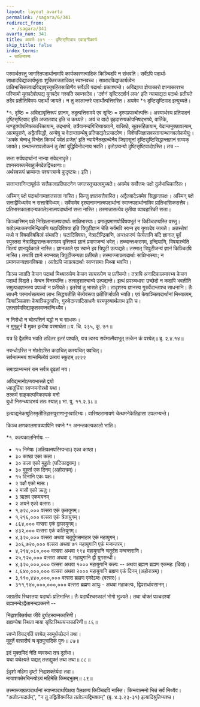 ```yaml
---
layout: layout_avarta
permalink: /sagara/6/341
redirect_from:
  - /sagara/341
avarta_num: 341
title: आवर्तः ३४१ -- दृष्टिसृष्टिवाद एवाङ्गीकार्यः
skip_title: false
index_terms: 
 - साक्षिभास्यः
---
```


परमार्थतस्तु जागरितपदार्थानामपि कार्यकारणत्वादिकं किञ्चिदपि न
संभवति। सर्वेऽपि पदार्थाः साक्षादविद्याकार्यभूताः शुक्तिरजतादिवत् स्वाप्नवच्च।
साक्षादविद्याकार्यत्वेन प्रातिभासिकत्वादविद्यावृत्त्युपहितसाक्षिणैव सर्वेऽपि
पदार्थाः प्रकाश्यन्ते। अविद्याया ज्ञेयाकारो ज्ञानाकारश्च परिणामो युगपदेवोत्पद्य युगपदेव नश्यति स्वप्नवदेव। 'दर्शनं सृष्टिरदर्शनं लयः' इति
न्यायाद्यदा पदार्थः प्रतीयते तदैव प्रतीतिविषयः पदार्थो जायते। न तु
कालान्तरे पदार्थोत्पत्तिरस्ति। अयमेव *१ दृष्टिसृष्टिवाद इत्युच्यते।

<div class="footnote" markdown="1">
*१. दृष्टिः = अविद्यावृत्तिरूपं ज्ञानम्, तदुत्पत्तिसमये एव सृष्टिः = दृश्यप्रपञ्चोत्पत्तिः।
अस्यार्थस्य प्रतिपादनं दृष्टिसृष्टिवाद इति अजातवाद इति च कथ्यते। अयं च वादो
बृहदारण्यकोपनिषद्भाष्ये, वार्तिके, माण्डूक्योपनिषत्कारिकायाम्, तद्भाष्ये, तत्रैवानन्दगिरिव्याख्याने, वासिष्ठे, सूतसंहितायाम्, वेदान्तमुक्तावल्याम्, आत्मपुराणे, अद्वैतसिद्धौ,
अन्येषु च वेदान्तग्रन्थेषु प्रतिपाद्यतेऽत्यादरेण। विशेषजिज्ञासवस्तान्ग्रन्थानवलोकयेयुः।
'अक्के चेन्मधु विन्देत किमर्थं पर्वतं व्रजेत्' इति न्यायेनैतद्ग्रन्थेनैव जिज्ञासूनां
दृष्टिसृष्टिसिद्धान्तज्ञानं सम्यक् जायते। ग्रन्थान्तरावलोकनं तु तेषां बुद्धिविनोदनाय भवति।
इतोऽप्यन्यो दृष्टिसृष्टिवादोऽस्ति। तत्र --

सत्ता सर्वपदार्थानां नान्या संवेदनादृते।  
ज्ञानस्वरूपमेवाहुर्जगदेतद्विचक्षणाः॥  
अर्थस्वरूपं भ्राम्यन्तः पश्यन्त्यन्ये कुदृष्टयः। इति। 

सत्तान्तरनिन्दापूर्वकं
सत्तैकत्वप्रतिपादनेन जगतस्तुच्छत्वमुच्यते। अयमेव सर्वोत्तमः पक्षो दुर्लभाधिकारिकः।
</div>

अस्मिन् पक्षे पदार्थानामज्ञातसत्ता नास्ति। किन्तु ज्ञातसत्तैवास्ति।
अद्वैतवादेऽयमेव सिद्धान्तपक्षः। अस्मिन् पक्षे सत्ताद्वैविध्यमेव न सत्तात्रैविध्यम्। सर्वेषामेव दृश्यानामनात्मपदार्थानां स्वाप्नपदार्थानामिव प्रातिभासिकसत्तैव। प्रतिभासकालादन्यकालेऽनात्मपदार्थानां सत्ता नास्ति। तस्मान्नासत्येव तृतीया व्यावहारिकी सत्ता।

किञ्चास्मिन् पक्षे निखिलानात्मपदार्थाः साक्षिभास्याः। प्रमातृप्रमाणयोर्विषयभूतं न किञ्चिदप्यस्ति वस्तु। यतोऽन्तःकरणमिन्द्रियाणि घटादिविषया इति त्रिपुटीज्ञानं चेति सर्वमपि स्वप्न इव युगपदेव जायते।
अतस्तेषां मध्ये न विषयविषयित्वं संभवति। घटादिविषयाः, नेत्रादीन्द्रियाणि,
अन्तःकरणं चेत्येतानि यदि ज्ञानात् पूर्वं स्युस्तदा नेत्रादिद्वारान्तःकरणस्य
वृत्तिरूपं ज्ञानं प्रमाणजन्यं भवेत्। तच्चान्तःकरणम्, इन्द्रियाणि, विषयाश्चेति
त्रितयं ज्ञानपूर्वकाले नास्ति। ज्ञानकाले एव स्वप्ने इव त्रिपुटी उत्पद्यते।
तस्मात् त्रिपुटीजन्यं ज्ञानं किञ्चिदपि नास्ति। तथापि ज्ञाने स्वप्नवत्
त्रिपुटीजन्यता प्रतीयते। तस्माज्जाग्रत्पदार्थाः साक्षिभास्याः; न प्रमाणजन्यज्ञानविषयाः। अतोऽपि जाग्रत्पदार्थाः स्वप्नसमाः मिथ्या भवन्ति।

किञ्च जाग्रति केचन पदार्था मिथ्यारूपेण केचन सत्यरूपेण च
प्रतीयन्ते। तत्रापि अनादिकालमारभ्य केचन पदार्था विद्यते। केचन
विनश्यन्ति। तत्सदृशाश्चान्ये उत्पद्यन्ते। इत्थं प्रपञ्चधारा उच्छेदो न
कदापि भवतीति समुत्पन्नज्ञानस्य प्रपञ्चो न प्रतीयते। इतरेषां तु भासते
इति। तादृशस्य ज्ञानस्य गुरुर्वेदान्ताश्च साधनानि। तैः साधनैः परमार्थसत्यस्य लाभः सिद्ध्यतीति चेत्येवंरूपा प्रतीतिर्जाग्रति भवति। एवं केषाञ्चित्पदार्थानां मिथ्यात्वम्, किषाञ्चिन्नाशः केषाञ्चिदुत्पत्तिः, गुरुवेदान्तादिसाधनैः
परमपुरुषार्थलाभ इति च। एतत्सर्वमविद्याकृतस्वप्नवन्मिथ्यैव।

न निरोधो न चोत्पत्तिर्न बद्धो न च साधकः।  
न मुमुक्षुर्न वै मुक्त इत्येषा परमार्थता॥ प. चि. २३५, कू. ७१॥

यत्र हि द्वैतमिव भवति तदितर इतरं पश्यति, यत्र त्वस्य सर्वमात्मैवाभूत् तत्केन कं पश्येत्॥ बृ. २.४.१४॥

नबन्धोऽस्ति न मोक्षोऽस्ति कदाचित् कस्यचित् क्वचित्।  
सर्वमात्ममयं शान्तमित्येवं प्रत्ययं स्फुटम्॥२२२

सबाह्याभ्यन्तरं राम सर्वत्र दृढतां नय।

अविद्यमानोऽप्यवभासते द्वयो  
ध्यातुर्धिया स्वप्नमनोरथौ यथा।  
तत्कर्म सङ्कल्पविकल्पकं मनो  
बुधो निरुन्ध्यादभयं ततः स्यात्॥ भा. पु. ११.२.३८॥

इत्याद्यनेकश्रुतिस्मृतीतिहासपुराणानुभवादिभ्यः। वासिष्ठरामायणे चेत्थमनेकेतिहासा उपलभ्यन्ते।

किञ्च क्षणकालमात्रव्यापिनि स्वप्ने *१ अनन्तकल्पकालो भाति। 

<div class="footnote" markdown="1">
*१. कल्पकालनिर्णयः -- 

- १५ निमेषाः (अक्षिपक्ष्मपरिस्पन्दाः) एका काष्ठा।
- ३० काष्ठा एका कला।
- ३० कला एको मुहूर्तः (घटिकाद्वयम्)।
- ३० मुहूर्ता एक दिनम् (अहोरात्रम्)।
- १५ दिनानि एकः पक्षः।
- २ पक्षौ एको मासः।
- २ मासौ एको ऋतुः।
- ३ ऋतव एकमयनम्
- २ अयने एको वत्सरः।
- १,७२८,००० वत्सरा एकं कृतयुगम्।
- १,२९६,००० वत्सरा एकं त्रेतायुगम्।
- ८६४,००० वत्सरा एकं द्वापरयुगम्।
- ४३२,००० वत्सरा एकं कलियुगम्।
- ४,३२०,००० वत्सरा अथवा चतुर्युगसमाहार एकं महायुगम्।
- ३०६,७२०,००० वत्सरा अथवा ७१ महायुगानि एकं मन्वन्तरम्।
- ४,२९४,०८०,००० वत्सरा अथवा ९९४ महायुगानि चतुर्दश मन्वन्तराणि।
- २५,९२०,००० वत्सरा अथवा ६ महायुगानि द्वौ युगसन्धी।
- ४,३२०,०००,००० वत्सरा अथवा १००० महायुगानि कल्पः -- अथवा ब्रह्मण ब्रह्मण एकमहः (दिवा)।
- ८,६४०,०००,००० वत्सरा अथवा २००० महायुगानि ब्रह्मण एकं दिनम् (अहोरात्रम्)।
- ३,११०,४४०,०००,००० वत्सरा ब्रह्मण एकोऽब्दः (वत्सरः)।
- ३११,९४०,०००,०००,००० वत्सरा ब्रह्मण आयुः - अथवा महाकल्पः, द्विपरार्धावसानम्।
</div>

जाग्रतीव
स्थिरतया पदार्थाः प्रतिभान्ति। तैः पदार्थैश्चरकालं भोगो भुज्यते। तथा
चोक्तं पञ्चदश्यां ब्रह्मानन्देऽद्वैतानन्दप्रकरणे --

निद्राशक्तिर्यथा जीवे दुर्घटस्वप्नकारिणी।  
ब्रह्मण्येषा स्थिता माया सृष्टिस्थित्यन्तकारिणी॥ ८६॥

स्वप्ने वियद्गतिं पश्येत् स्वमूर्धच्छेदनं तथा।  
मुहूर्ते वत्सरौघं च मृतपुत्रादिकं पुनः॥ ८७॥

इदं युक्तमिदं नेति व्यवस्था तत्र दुर्लभा।  
यथा यथेक्ष्यते यद्यत् तत्तद्युक्तं तथा तथा॥ ८८॥

ईदृशो महिमा दृष्टो निद्राशक्तेर्यदा तदा।  
मायाशक्तेरचिन्त्योऽयं महिमेति किमद्भुतम्॥ ८९॥

तस्माज्जाग्रत्पदार्थानां स्वाप्नपदार्थापेक्षया वैलक्षण्यं किञ्चिदपि नास्ति।
किन्त्वात्मनो भिन्नं सर्वं मिथ्यैव। "अतोऽन्यदार्तम्", "न तु तद्वितीयमस्ति ततोऽन्यद्विभक्तम्" (बृ. ४.३.२३-३१) इत्यादिश्रुतिभ्यश्च।
